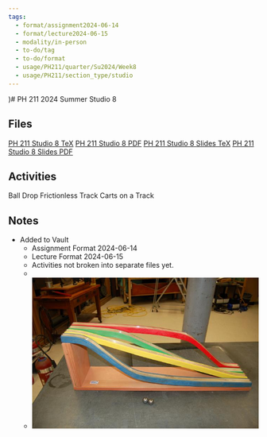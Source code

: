 ```yaml
---
tags:
  - format/assignment2024-06-14
  - format/lecture2024-06-15
  - modality/in-person
  - to-do/tag
  - to-do/format
  - usage/PH211/quarter/Su2024/Week8
  - usage/PH211/section_type/studio
---
```

)# PH 211 2024 Summer Studio 8
## Files
[PH 211 Studio 8 TeX](PH_211_Studio_8.tex)
[PH 211 Studio 8 PDF](PH_211_Studio_8.pdf)
[PH 211 Studio 8 Slides TeX](PH_211_Studio_8_Slides.tex)
[PH 211 Studio 8 Slides PDF](PH_211_Studio_8_Slides.pdf)
## Activities
Ball Drop
Frictionless Track
Carts on a Track
## Notes
* Added to Vault
	* Assignment Format 2024-06-14
	* Lecture Format 2024-06-15
	* Activities not broken into separate files yet.
	* 
	* ![Four Frictionless Tracks](FourFrictionless.png)